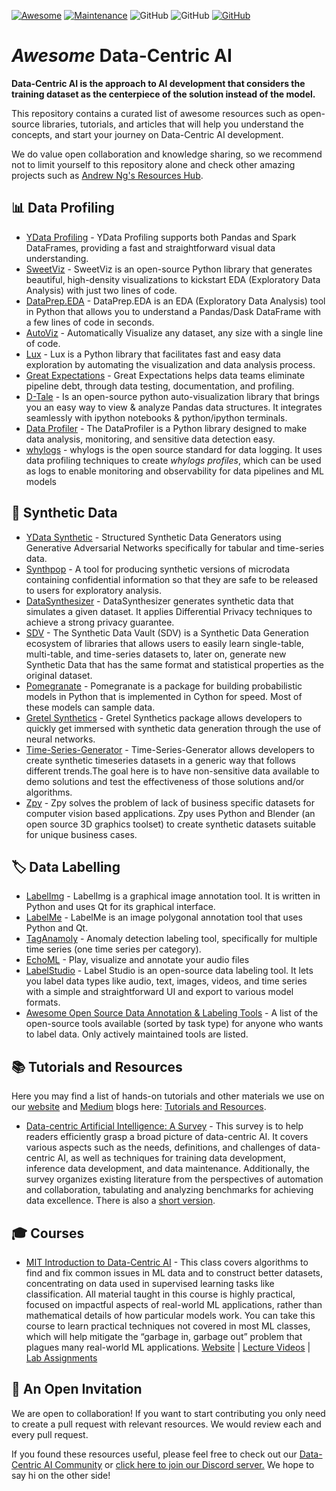 [![Awesome](https://awesome.re/badge.svg)](https://awesome.re)
[![Maintenance](https://img.shields.io/badge/Maintained%3F-YES-green.svg)](https://github.com/EthicalML/awesome-production-machine-learning/graphs/commit-activity)
![GitHub](https://img.shields.io/badge/Languages-MULTI-blue.svg)
![GitHub](https://img.shields.io/badge/License-MIT-lightgrey.svg)
[![GitHub](https://img.shields.io/twitter/follow/ydata_ai.svg?label=Follow)](https://twitter.com/YData_ai/)

# *Awesome* Data-Centric AI

**Data-Centric AI is the approach to AI development that considers the training dataset as the centerpiece of the solution instead of the model.**

This repository contains a curated list of awesome resources such as open-source libraries, tutorials, and articles that will help you understand the concepts, and start your journey on Data-Centric AI development.

We do value open collaboration and knowledge sharing, so we recommend not to limit yourself to this repository alone and check other amazing projects such as [Andrew Ng's Resources Hub](https://datacentricai.org/).


## 📊 Data Profiling

- [YData Profiling](https://github.com/ydataai/ydata-profiling) - YData Profiling supports both Pandas and Spark DataFrames, providing a fast and straightforward visual  data understanding.
- [SweetViz](https://github.com/fbdesignpro/sweetviz) - SweetViz is an open-source Python library that generates beautiful, high-density visualizations to kickstart EDA (Exploratory Data Analysis) with just two lines of code.
- [DataPrep.EDA](https://github.com/sfu-db/dataprep) - DataPrep.EDA  is an EDA (Exploratory Data Analysis) tool in Python that allows you to understand a Pandas/Dask DataFrame with a few lines of code in seconds.
- [AutoViz](https://github.com/AutoViML/AutoViz) - Automatically Visualize any dataset, any size with a single line of code.
- [Lux](https://github.com/lux-org/lux) - Lux is a Python library that facilitates fast and easy data exploration by automating the visualization and data analysis process.
- [Great Expectations](https://github.com/great-expectations/great_expectations) - Great Expectations helps data teams eliminate pipeline debt, through data testing, documentation, and profiling.
- [D-Tale](https://github.com/man-group/dtale) - Is an open-source python auto-visualization library that brings you an easy way to view & analyze Pandas data structures. It integrates seamlessly with ipython notebooks & python/ipython terminals.
- [Data Profiler](https://github.com/capitalone/DataProfiler) - The DataProfiler is a Python library designed to make data analysis, monitoring, and sensitive data detection easy.
- [whylogs](https://github.com/whylabs/whylogs) - whylogs is the open source standard for data logging. It uses data profiling techniques to create *whylogs profiles*, which can be used as logs to enable monitoring and observability for data pipelines and ML models

## 🔐 Synthetic Data

- [YData Synthetic](https://github.com/ydataai/ydata-synthetic) - Structured Synthetic Data Generators using Generative Adversarial Networks specifically for tabular and time-series data.
- [Synthpop](https://cran.r-project.org/web/packages/synthpop/index.html)  - A tool for producing synthetic versions of microdata containing confidential information so that they are safe to be released to users for exploratory analysis.
- [DataSynthesizer](https://github.com/DataResponsibly/DataSynthesizer) - DataSynthesizer generates synthetic data that simulates a given dataset. It applies Differential Privacy techniques to achieve a strong privacy guarantee.
- [SDV](https://github.com/sdv-dev/SDV) - The Synthetic Data Vault (SDV) is a Synthetic Data Generation ecosystem of libraries that allows users to easily learn single-table, multi-table, and time-series datasets to, later on, generate new Synthetic Data that has the same format and statistical properties as the original dataset.
- [Pomegranate](https://github.com/jmschrei/pomegranate) - Pomegranate is a package for building probabilistic models in Python that is implemented in Cython for speed. Most of these models can sample data. 
- [Gretel Synthetics](https://github.com/gretelai/gretel-synthetics) - Gretel Synthetics package allows developers to quickly get immersed with synthetic data generation through the use of neural networks.
- [Time-Series-Generator](https://github.com/Nike-Inc/timeseries-generator) - Time-Series-Generator allows developers to create synthetic timeseries datasets in a generic way that follows different trends.The goal here is to have non-sensitive data available to demo solutions and test the effectiveness of those solutions and/or algorithms.
- [Zpy](https://github.com/ZumoLabs/zpy/) -  Zpy solves the problem of lack of business specific datasets for computer vision based applications. Zpy uses Python and Blender (an open source 3D graphics toolset) to create synthetic datasets suitable for unique business cases.

## 🏷 Data Labelling

- [LabelImg](https://github.com/tzutalin/labelImg) - LabelImg is a graphical image annotation tool. It is written in Python and uses Qt for its graphical interface.
- [LabelMe](https://github.com/wkentaro/labelme) - LabelMe is an image polygonal annotation tool that uses Python and Qt.
- [TagAnamoly](https://github.com/Microsoft/TagAnomaly) - Anomaly detection labeling tool, specifically for multiple time series (one time series per category).
- [EchoML](https://github.com/ritazh/EchoML) - Play, visualize and annotate your audio files
- [LabelStudio](https://github.com/heartexlabs/label-studio) - Label Studio is an open-source data labeling tool. It lets you label data types like audio, text, images, videos, and time series with a simple and straightforward UI and export to various model formats.
- [Awesome Open Source Data Annotation & Labeling Tools](https://github.com/zenml-io/awesome-open-data-annotation) - A list of the open-source tools available (sorted by task type) for anyone who wants to label data. Only actively maintained tools are listed.


## 📚 Tutorials and Resources
Here you may find a list of hands-on tutorials and other materials we use on our [website](https://datacentricai.community) and [Medium](https://medium.com/data-centric-ai-community) blogs here: [Tutorials and Resources](https://github.com/Data-Centric-AI-Community/awesome-data-centric-ai/tree/master/medium).

- [Data-centric Artificial Intelligence: A Survey](https://arxiv.org/abs/2303.10158) - This survey is to help readers efficiently grasp a broad
picture of data-centric AI. It covers various aspects such as the needs, definitions, and challenges of data-centric AI, as well as techniques for training data development, inference data development, and data maintenance. Additionally, the survey organizes existing literature from the perspectives of automation and collaboration, tabulating and analyzing benchmarks for achieving data excellence. There is also a [short version](https://arxiv.org/abs/2301.04819).


## 🎓 Courses

- [MIT Introduction to Data-Centric AI](https://dcai.csail.mit.edu/) - This class covers algorithms to find and fix common issues in ML data and to construct better datasets, concentrating on data used in supervised learning tasks like classification. All material taught in this course is highly practical, focused on impactful aspects of real-world ML applications, rather than mathematical details of how particular models work. You can take this course to learn practical techniques not covered in most ML classes, which will help mitigate the “garbage in, garbage out” problem that plagues many real-world ML applications. [Website](https://dcai.csail.mit.edu/) | [Lecture Videos](https://www.youtube.com/watch?v=ayzOzZGHZy4&list=PLnSYPjg2dHQKdig0vVbN-ZnEU0yNJ1mo5) | [Lab Assignments](https://github.com/dcai-course/dcai-lab)

## 👾 An Open Invitation
We are open to collaboration! If you want to start contributing you only need to create a pull request with relevant resources. We would review each and every pull request.

If you found these resources useful, please feel free to check out our [Data-Centric AI Community](https://datacentricai.community) or [click here to join our Discord server.](https://discord.gg/mw7xjJ7b7s) We hope to say hi on the other side! 
